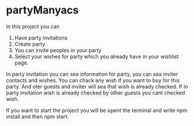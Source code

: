 # partyManyacs
In this project you can 
 1. Have party invitations
 2. Create party
 3. You can invite peoples in your party 
 4. Select your wishes for party which you already have in your wishlist page.
 
 
In party invitation you can sea information for party, you can sea inviter contacts and wishes.
You can chack any wish if you want to buy for this party. And oter guests and inviter will sea that wish is already checked.
If in party invitation wish is already checked by other guests you cant checked wish.

If you want to start the project you will be opent the terminal and write npm install and then npm start.
 
